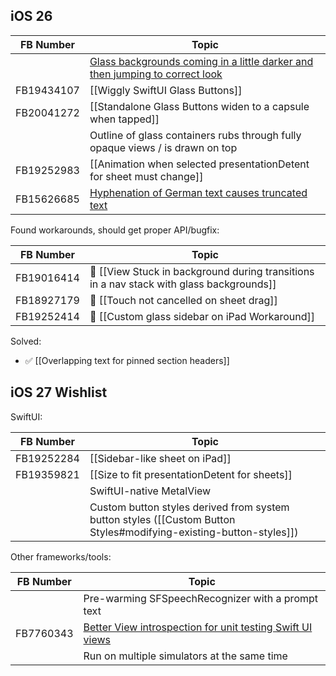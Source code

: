 ## iOS 26

| FB Number  | Topic                                                                                                                                 |
| ---------- | ------------------------------------------------------------------------------------------------------------------------------------- |
|            | [Glass backgrounds coming in a little darker and then jumping to correct look](https://mastodon.social/@ralfebert/115173213715746876) |
| FB19434107 | [[Wiggly SwiftUI Glass Buttons]]                                                                                                      |
| FB20041272 | [[Standalone Glass Buttons widen to a capsule when tapped]]                                                                           |
|            | Outline of glass containers rubs through fully opaque views / is drawn on top                                                         |
| FB19252983 | [[Animation when selected presentationDetent for sheet must change]]                                                                  |
| FB15626685 | [Hyphenation of German text causes truncated text](https://github.com/ralfebert/WrongLineBreaksExample)                               |

Found workarounds, should get proper API/bugfix:

| FB Number  | Topic                                                                                    |
| ---------- | ---------------------------------------------------------------------------------------- |
| FB19016414 | 🛟 [[View Stuck in background during transitions in a nav stack with glass backgrounds]] |
| FB18927179 | 🛟 [[Touch not cancelled on sheet drag]]                                                 |
| FB19252414 | 🛟 [[Custom glass sidebar on iPad Workaround]]                                           |

Solved:

* ✅ [[Overlapping text for pinned section headers]]

## iOS 27 Wishlist

SwiftUI:

| FB Number  | Topic                                                                                                              |
| ---------- | ------------------------------------------------------------------------------------------------------------------ |
| FB19252284 | [[Sidebar-like sheet on iPad]]                                                                                     |
| FB19359821 | [[Size to fit presentationDetent for sheets]]                                                                      |
|            | SwiftUI-native MetalView                                                                                           |
|            | Custom button styles derived from system button styles ([[Custom Button Styles#modifying-existing-button-styles]]) |

Other frameworks/tools:

| FB Number | Topic                                                                                                              |
| --------- | ------------------------------------------------------------------------------------------------------------------ |
|           | Pre-warming SFSpeechRecognizer with a prompt text                                                                  |
| FB7760343 | [Better View introspection for unit testing Swift UI views](https://mastodon.social/@ralfebert/115146012262473215) |
|           | Run on multiple simulators at the same time                                                                        |
